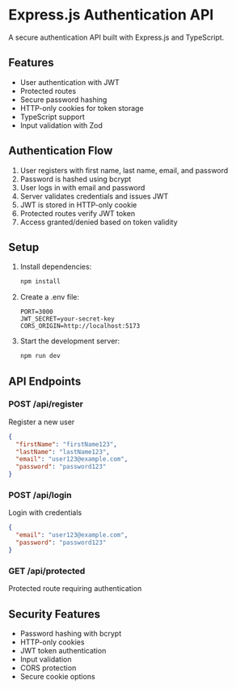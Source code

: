 # Express.js Authentication API

A secure authentication API built with Express.js and TypeScript.

## Features

- User authentication with JWT
- Protected routes
- Secure password hashing
- HTTP-only cookies for token storage
- TypeScript support
- Input validation with Zod

## Authentication Flow

1. User registers with first name, last name, email, and password
2. Password is hashed using bcrypt
3. User logs in with email and password
4. Server validates credentials and issues JWT
5. JWT is stored in HTTP-only cookie
6. Protected routes verify JWT token
7. Access granted/denied based on token validity

## Setup

1. Install dependencies:

   ```bash
   npm install
   ```

2. Create a .env file:

   ```
   PORT=3000
   JWT_SECRET=your-secret-key
   CORS_ORIGIN=http://localhost:5173
   ```

3. Start the development server:
   ```bash
   npm run dev
   ```

## API Endpoints

### POST /api/register

Register a new user

```json
{
  "firstName": "firstName123",
  "lastName": "lastName123",
  "email": "user123@example.com",
  "password": "password123"
}
```

### POST /api/login

Login with credentials

```json
{
  "email": "user123@example.com",
  "password": "password123"
}
```

### GET /api/protected

Protected route requiring authentication

## Security Features

- Password hashing with bcrypt
- HTTP-only cookies
- JWT token authentication
- Input validation
- CORS protection
- Secure cookie options
